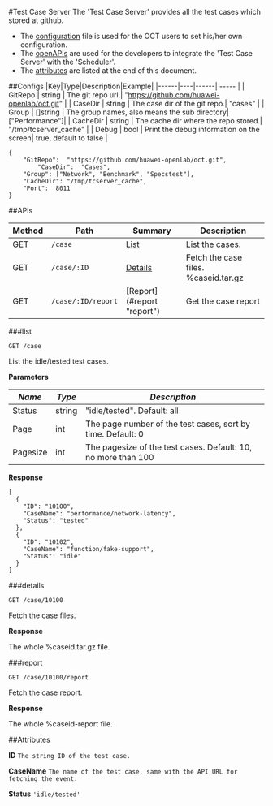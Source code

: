 #Test Case Server
The 'Test Case Server' provides all the test cases which stored at github.

- The [configuration](#configs "configuration") file is used for the OCT users to set his/her own configuration.
- The [openAPIs](#apis "APIs") are used for the developers to integrate the 'Test Case Server' with the 'Scheduler'.
- The [attributes](#attributes "attributes") are listed at the end of this document.

##Configs
|Key|Type|Description|Example|
|------|----|------| ----- |
| GitRepo | string | The git repo url.| "https://github.com/huawei-openlab/oct.git" |
| CaseDir | string | The case dir of the git repo.| "cases" |
| Group | []string | The group names, also means the sub directory| ["Performance"]|
| CacheDir | string | The cache dir where the repo stored.| "/tmp/tcserver_cache" |
| Debug | bool | Print the debug information on the screen| true, default to false |

```
{
	"GitRepo":  "https://github.com/huawei-openlab/oct.git",
        "CaseDir":  "Cases",
	"Group": ["Network", "Benchmark", "Specstest"],
	"CacheDir": "/tmp/tcserver_cache",
	"Port":  8011
}
```


##APIs

|Method|Path|Summary|Description|
|------|----|------|-----------|
| GET | `/case` | [List](#list "list") | List the cases. |
| GET | `/case/:ID` | [Details](#details "details") | Fetch the case files. %caseid.tar.gz |
| GET | `/case/:ID/report` | [Report] (#report "report") | Get the case report|

###list
```
GET /case
```
List the idle/tested test cases.

**Parameters**

| *Name* | *Type* | *Description* |
| -------| ------ | --------- |
| Status |	string | "idle/tested". Default: all |
| Page | int | The page number of the test cases, sort by time. Default: 0 |
| Pagesize | int | The pagesize of the test cases. Default: 10, no more than 100 |

**Response**

```
[
  {
    "ID": "10100",
    "CaseName": "performance/network-latency",
    "Status": "tested"
  },
  {
    "ID": "10102",
    "CaseName": "function/fake-support",
    "Status": "idle"
  }
]
```

###details

```
GET /case/10100
```
Fetch the case files. 

**Response**

The whole %caseid.tar.gz file.

###report

```
GET /case/10100/report
```
Fetch the case report. 

**Response**

The whole %caseid-report file.


##Attributes

**ID**
`The string ID of the test case.`

**CaseName**
`The name of the test case, same with the API URL for fetching the event.`

**Status**
`'idle/tested'`

